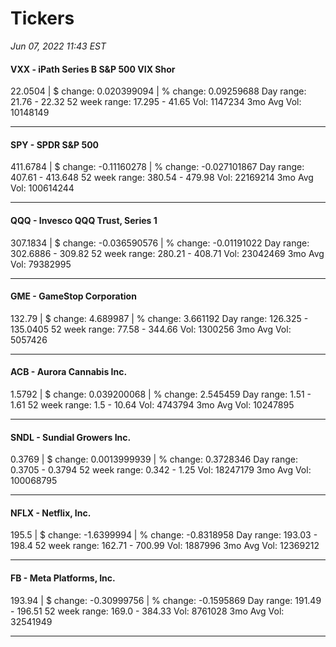 # Tickers
*Jun 07, 2022 11:43 EST*

#### VXX - iPath Series B S&P 500 VIX Shor
22.0504 | $ change: 0.020399094 | % change: 0.09259688
Day range: 21.76 - 22.32 52 week range: 17.295 - 41.65
Vol: 1147234 3mo Avg Vol: 10148149

---

#### SPY - SPDR S&P 500
411.6784 | $ change: -0.11160278 | % change: -0.027101867
Day range: 407.61 - 413.648 52 week range: 380.54 - 479.98
Vol: 22169214 3mo Avg Vol: 100614244

---

#### QQQ - Invesco QQQ Trust, Series 1
307.1834 | $ change: -0.036590576 | % change: -0.01191022
Day range: 302.6886 - 309.82 52 week range: 280.21 - 408.71
Vol: 23042469 3mo Avg Vol: 79382995

---

#### GME - GameStop Corporation
132.79 | $ change: 4.689987 | % change: 3.661192
Day range: 126.325 - 135.0405 52 week range: 77.58 - 344.66
Vol: 1300256 3mo Avg Vol: 5057426

---

#### ACB - Aurora Cannabis Inc.
1.5792 | $ change: 0.039200068 | % change: 2.545459
Day range: 1.51 - 1.61 52 week range: 1.5 - 10.64
Vol: 4743794 3mo Avg Vol: 10247895

---

#### SNDL - Sundial Growers Inc.
0.3769 | $ change: 0.0013999939 | % change: 0.3728346
Day range: 0.3705 - 0.3794 52 week range: 0.342 - 1.25
Vol: 18247179 3mo Avg Vol: 100068795

---

#### NFLX - Netflix, Inc.
195.5 | $ change: -1.6399994 | % change: -0.8318958
Day range: 193.03 - 198.4 52 week range: 162.71 - 700.99
Vol: 1887996 3mo Avg Vol: 12369212

---

#### FB - Meta Platforms, Inc.
193.94 | $ change: -0.30999756 | % change: -0.1595869
Day range: 191.49 - 196.51 52 week range: 169.0 - 384.33
Vol: 8761028 3mo Avg Vol: 32541949

---

